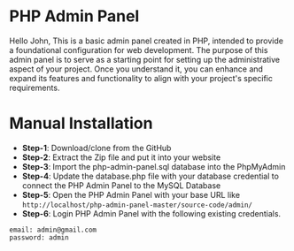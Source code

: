 # PHP Admin Panel
Hello John, This is a basic admin panel created in PHP, intended to provide a foundational configuration for web development. The purpose of this admin panel is to serve as a starting point for setting up the administrative aspect of your project. Once you understand it, you can enhance and expand its features and functionality to align with your project's specific requirements.

# Manual Installation
- **Step-1**: Download/clone from the GitHub
- **Step-2**: Extract the Zip file and put it into your website
- **Step-3**: Import the php-admin-panel.sql database into the PhpMyAdmin
- **Step-4**: Update the database.php file with your database credential to connect the PHP Admin Panel to the MySQL Database
- **Step-5**: Open the PHP Admin Panel with your base URL like ```http://localhost/php-admin-panel-master/source-code/admin/```
- **Step-6**: Login PHP Admin Panel with the following existing credentials.
```
email: admin@gmail.com
password: admin
```

